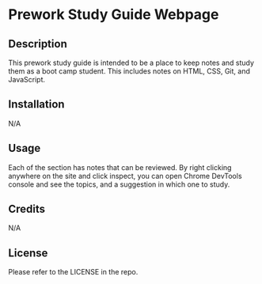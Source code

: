 # Prework Study Guide Webpage

## Description

This prework study guide is intended to be a place to keep notes and study them as a boot camp student. This includes notes on HTML, CSS, Git, and JavaScript.

## Installation

N/A

## Usage

Each of the section has notes that can be reviewed. By right clicking anywhere on the site and click inspect, you can open Chrome DevTools console and see the topics, and a suggestion in which one to study.

## Credits

N/A

## License

Please refer to the LICENSE in the repo.